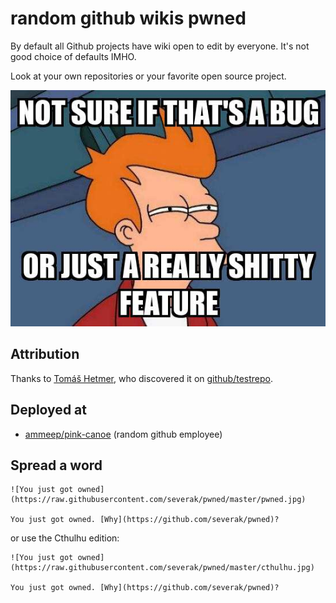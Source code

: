 # random github wikis pwned

By default all Github projects have wiki open to edit by everyone. It's not good choice of defaults IMHO.

Look at your own repositories or your favorite open source project.

![](https://raw.githubusercontent.com/severak/pwned/master/bug_or_feature.jpg)

## Attribution

Thanks to [Tomáš Hetmer](https://github.com/TomHetmer), who discovered it on [github/testrepo](https://github.com/github/testrepo/wiki).

## Deployed at

* [ammeep/pink-canoe](https://github.com/ammeep/pink-canoe/wiki) (random github employee)

## Spread a word

```
![You just got owned](https://raw.githubusercontent.com/severak/pwned/master/pwned.jpg)

You just got owned. [Why](https://github.com/severak/pwned)?
```

or use the Cthulhu edition:

```
![You just got owned](https://raw.githubusercontent.com/severak/pwned/master/cthulhu.jpg)

You just got owned. [Why](https://github.com/severak/pwned)?
```

